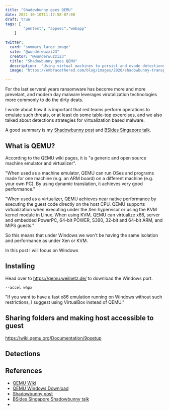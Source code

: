```yaml
---
title: "Shadowbunny goes QEMU"
date: 2021-10-10T11:17:58-07:00
draft: true
tags: [
        "pentest", "appsec","webapp"
    ]

twitter:
  card: "summary_large_image"
  site: "@wunderwuzzi23"
  creator: "@wunderwuzzi23"
  title: "Shadowbunny goes QEMU"
  description:  "Using virtual machines to persist and evade detections"
  image: "https://embracethered.com/blog/images/2020/shadowbunny-transparent.png"

---
```


For the last serveral years ransomware has become more and more prevelant, and modern day malware leverages virutalization technologies more commonly to do the dirty deats.

I wrote about how it is important that red teams perform operations to emulate such threats, or at least do some table-top excercises, and we also talked about detections strategies for virtualization based malware.

A good summary is my [Shadowbunny post](/blog/posts/2020/shadowbunny-virtual-machine-red-teaming-technique) and [BSides Singapore talk](https://www.youtube.com/watch?v=deGrbmTkRjQ).

## What is QEMU?

According to the QEMU wiki pages, it is "a generic and open source machine emulator and virtualizer".


"When used as a machine emulator, QEMU can run OSes and programs made for one machine (e.g. an ARM board) on a different machine (e.g. your own PC). By using dynamic translation, it achieves very good performance."


"When used as a virtualizer, QEMU achieves near native performance by executing the guest code directly on the host CPU. QEMU supports virtualization when executing under the Xen hypervisor or using the KVM kernel module in Linux. When using KVM, QEMU can virtualize x86, server and embedded PowerPC, 64-bit POWER, S390, 32-bit and 64-bit ARM, and MIPS guests."

So this means that under Windows we won't be having the same isolation and performance as under Xen or KVM.

In this post I will focus on Windows

## Installing

Head over to https://qemu.weilnetz.de/ to download the Windows port.

`--accel whpx`


"If you want to have a fast x86 emulation running on Windows
without such restrictions, I suggest using VirtualBox instead
of QEMU."


## Sharing folders and making host accessible to guest

https://wiki.qemu.org/Documentation/9psetup


## Detections



## References

* [QEMU Wiki](https://wiki.qemu.org/Main_Page)
* [QEMU Windows Download](https://qemu.weilnetz.de/)
* [Shadowbunny post](/blog/posts/2020/shadowbunny-virtual-machine-red-teaming-technique)
* [BSides Singapore Shadowbunny talk](https://www.youtube.com/watch?v=deGrbmTkRjQ)
* 
